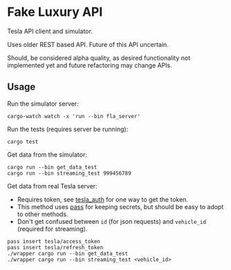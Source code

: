 # Fake Luxury API

Tesla API client and simulator.

Uses older REST based API. Future of this API uncertain.

Should, be considered alpha quality, as desired functionality not
implemented yet and future refactoring may change APIs.

## Usage

Run the simulator server:

```
cargo-watch watch -x 'run --bin fla_server'
```

Run the tests (requires server be running):

```
cargo test
```

Get data from the simulator:

```
cargo run --bin get_data_test
cargo run --bin streaming_test 999456789
```

Get data from real Tesla server:

* Requires token, see [tesla_auth](https://github.com/adriankumpf/tesla_auth) for one way to get the token.
* This method uses [pass](https://www.passwordstore.org/) for keeping secrets, but should be easy to adopt to other methods.
* Don't get confused between `id` (for json requests) and `vehicle_id` (required for streaming).

```
pass insert tesla/access_token
pass insert tesla/refresh_token
./wrapper cargo run --bin get_data_test
./wrapper cargo run --bin streaming_test <vehicle_id>
```
